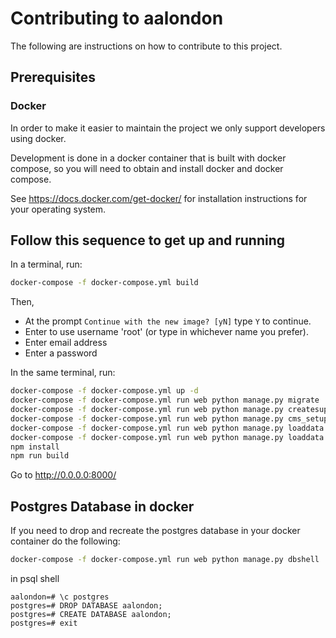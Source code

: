 # Contributing to aalondon

The following are instructions on how to contribute to this project.

## Prerequisites

### Docker

In order to make it easier to maintain the project we only support developers using
docker. 

Development is done in a docker container that is built with docker compose, so
you will need to obtain and install docker and docker compose.

See <https://docs.docker.com/get-docker/> for installation instructions for
your operating system.

## Follow this sequence to get up and running

In a terminal, run:

```bash
docker-compose -f docker-compose.yml build
```

Then,

* At the prompt `Continue with the new image? [yN]` type `Y` to continue.
* Enter to use username 'root' (or type in whichever name you prefer).
* Enter email address
* Enter a password

In the same terminal, run:

```bash
docker-compose -f docker-compose.yml up -d
docker-compose -f docker-compose.yml run web python manage.py migrate
docker-compose -f docker-compose.yml run web python manage.py createsuperuser
docker-compose -f docker-compose.yml run web python manage.py cms_setup
docker-compose -f docker-compose.yml run web python manage.py loaddata physical_meetings
docker-compose -f docker-compose.yml run web python manage.py loaddata online_meetings
npm install
npm run build
```

Go to http://0.0.0.0:8000/

## Postgres Database in docker

If you need to drop and recreate the postgres database in your docker container do the following:

```bash
docker-compose -f docker-compose.yml run web python manage.py dbshell
```
in psql shell

```psql
aalondon=# \c postgres
postgres=# DROP DATABASE aalondon;
postgres=# CREATE DATABASE aalondon;
postgres=# exit
```
